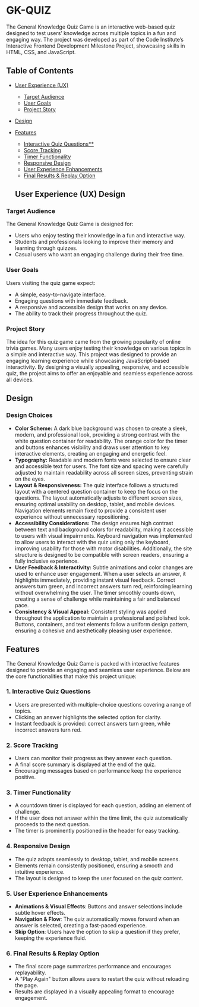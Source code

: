 # GK-QUIZ
The General Knowledge Quiz Game is an interactive web-based quiz designed to test users’ knowledge across multiple topics in a fun and engaging way. The project was developed as part of the Code Institute’s Interactive Frontend Development Milestone Project, showcasing skills in HTML, CSS, and JavaScript.

## Table of Contents

- [User Experience (UX)](#user-experience-ux)
  - [Target Audience](#target-audience)
  - [User Goals](#user-goals)
  - [Project Story](#project-story)
- [Design](#design)
- [Features](#features)
  - [Interactive Quiz Questions**](#interactive-quiz-questions)
  - [Score Tracking](#score-tracking)
  - [Timer Functionality](timer-functionality)
  - [Responsive Design](#responsive-design)
  - [User Experience Enhancements](#user-experience-enhacements)
  - [Final Results & Replay Option](#final-results-&-replay-option)






  ## User Experience (UX) Design

### Target Audience
The General Knowledge Quiz Game is designed for:
- Users who enjoy testing their knowledge in a fun and interactive way.
- Students and professionals looking to improve their memory and learning through quizzes.
- Casual users who want an engaging challenge during their free time.

### User Goals
Users visiting the quiz game expect:
- A simple, easy-to-navigate interface.
- Engaging questions with immediate feedback.
- A responsive and accessible design that works on any device.
- The ability to track their progress throughout the quiz.

### Project Story
The idea for this quiz game came from the growing popularity of online trivia games. Many users enjoy testing their knowledge on various topics in a simple and interactive way. This project was designed to provide an engaging learning experience while showcasing JavaScript-based interactivity. By designing a visually appealing, responsive, and accessible quiz, the project aims to offer an enjoyable and seamless experience across all devices.

## Design 
### Design Choices
- **Color Scheme:** A dark blue background was chosen to create a sleek, modern, and professional look, providing a strong contrast with the white question container for readability. The orange color for the timer and buttons enhances visibility and draws user attention to key interactive elements, creating an engaging and energetic feel.
- **Typography:** Readable and modern fonts were selected to ensure clear and accessible text for users. The font size and spacing were carefully adjusted to maintain readability across all screen sizes, preventing strain on the eyes.
- **Layout & Responsiveness:** The quiz interface follows a structured layout with a centered question container to keep the focus on the questions. The layout automatically adjusts to different screen sizes, ensuring optimal usability on desktop, tablet, and mobile devices. Navigation elements remain fixed to provide a consistent user experience without unnecessary repositioning.
- **Accessibility Considerations:** The design ensures high contrast between text and background colors for readability, making it accessible to users with visual impairments. Keyboard navigation was implemented to allow users to interact with the quiz using only the keyboard, improving usability for those with motor disabilities. Additionally, the site structure is designed to be compatible with screen readers, ensuring a fully inclusive experience.
- **User Feedback & Interactivity:** Subtle animations and color changes are used to enhance user engagement. When a user selects an answer, it highlights immediately, providing instant visual feedback. Correct answers turn green, and incorrect answers turn red, reinforcing learning without overwhelming the user. The timer smoothly counts down, creating a sense of challenge while maintaining a fair and balanced pace.
- **Consistency & Visual Appeal:** Consistent styling was applied throughout the application to maintain a professional and polished look. Buttons, containers, and text elements follow a uniform design pattern, ensuring a cohesive and aesthetically pleasing user experience.

## Features

The General Knowledge Quiz Game is packed with interactive features designed to provide an engaging and seamless user experience. Below are the core functionalities that make this project unique:

### **1. Interactive Quiz Questions**
- Users are presented with multiple-choice questions covering a range of topics.
- Clicking an answer highlights the selected option for clarity.
- Instant feedback is provided: correct answers turn green, while incorrect answers turn red.

### **2. Score Tracking**
- Users can monitor their progress as they answer each question.
- A final score summary is displayed at the end of the quiz.
- Encouraging messages based on performance keep the experience positive.

### **3. Timer Functionality**
- A countdown timer is displayed for each question, adding an element of challenge.
- If the user does not answer within the time limit, the quiz automatically proceeds to the next question.
- The timer is prominently positioned in the header for easy tracking.

### **4. Responsive Design**
- The quiz adapts seamlessly to desktop, tablet, and mobile screens.
- Elements remain consistently positioned, ensuring a smooth and intuitive experience.
- The layout is designed to keep the user focused on the quiz content.

### **5. User Experience Enhancements**
- **Animations & Visual Effects**: Buttons and answer selections include subtle hover effects.
- **Navigation & Flow**: The quiz automatically moves forward when an answer is selected, creating a fast-paced experience.
- **Skip Option**: Users have the option to skip a question if they prefer, keeping the experience fluid.

### **6. Final Results & Replay Option**
- The final score page summarizes performance and encourages replayability.
- A "Play Again" button allows users to restart the quiz without reloading the page.
- Results are displayed in a visually appealing format to encourage engagement.
